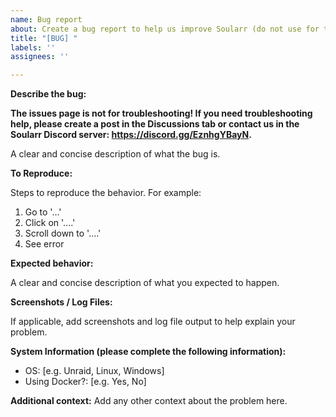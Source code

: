 ```yaml
---
name: Bug report
about: Create a bug report to help us improve Soularr (do not use for troubleshooting).
title: "[BUG] "
labels: ''
assignees: ''

---
```


**Describe the bug:**

**The issues page is not for troubleshooting! If you need troubleshooting help, please create a post in the Discussions tab or contact us in the Soularr Discord server: https://discord.gg/EznhgYBayN.**

A clear and concise description of what the bug is.

**To Reproduce:**

Steps to reproduce the behavior. For example:
1. Go to '...'
2. Click on '....'
3. Scroll down to '....'
4. See error

**Expected behavior:**

A clear and concise description of what you expected to happen.

**Screenshots / Log Files:**

If applicable, add screenshots and log file output to help explain your problem.

**System Information (please complete the following information):**
 - OS: [e.g. Unraid, Linux, Windows]
 - Using Docker?: [e.g. Yes, No]

**Additional context:**
Add any other context about the problem here.
